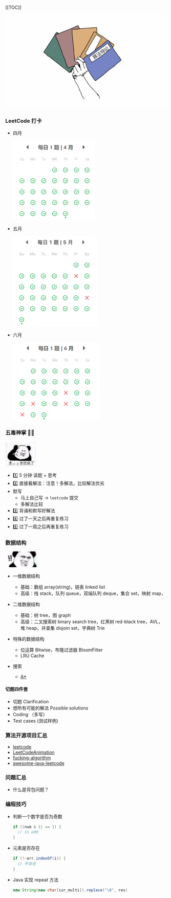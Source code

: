 [[TOC]]

<img src="../.vuepress/public/image-20200412182849046.png" alt="image-20200412182849046" style="zoom:80%;" />

### LeetCode 打卡

- 四月

  <img src="../.vuepress/public/image-20200430171227663.png" alt="image-20200430171227663" style="zoom:80%;" />
  
- 五月

  <img src="../.vuepress/public/image-20200531151637529.png" alt="image-20200531151637529" style="zoom:50%;" />

- 六月

  <img src="../.vuepress/public/image-20200630084819186.png" alt="image-20200630084819186" style="zoom: 80%;" />



### 五毒神掌 :ox::beers:

<img src="../.vuepress/public/v2-03b4ab34fbfdce231d365ae8be34cddd_720w.jpg" alt="img" style="zoom:80%;" />

- 1️⃣  5 分钟 读题 + 思考 
- 2️⃣ 直接看解法：注意！多解法，比较解法优劣
- 默写
  - 马上自己写 -> `leetcode` 提交
  - 多解法比较
- 3️⃣ 背诵和默写好解法
- 4️⃣ 过了一天之后再重复练习
- 5️⃣ 过了一周之后再重复练习



### 数据结构

<img src="../.vuepress/public/v2-add2c307e29f5103811ff7f059bb0ed0_720w.jpg" alt="img" style="zoom:80%;" />

- 一维数据结构

  - 基础：数组 array(string)，链表 linked list
  - 高级：栈 stack，队列 queue，双端队列 deque，集合 set，映射 map，
- 二维数据结构

  - 基础：树 tree，图 graph
  - 高级：二叉搜索树 binary search tree，红黑树 red-black tree，AVL，堆 heap，并查集 disjoin set，字典树 Trie
- 特殊的数据结构

  - 位运算 Bitwise，布隆过滤器 BloomFilter
  - LRU Cache
- 搜索
  - [A*](https://sbfkcel.github.io/fast-astar/)



#### 切题四件套

- 切题 Clarification
- 想所有可能的解法 Possible solutions
- Coding （多写）
- Test cases (测试样例)



### 算法开源项目汇总

- [leetcode](https://github.com/azl397985856/leetcode)
- [LeetCodeAnimation](https://github.com/MisterBooo/LeetCodeAnimation)
- [fucking-algorithm](https://github.com/labuladong/fucking-algorithm)
- [awesome-java-leetcode](https://github.com/Blankj/awesome-java-leetcode)



### 问题汇总

- 什么是背包问题？



### 编程技巧

- 判断一个数字是否为奇数

  ```java
  if ((num & 1) == 1) {
  	// is odd
  }
  ```

  
  
- 元素是否存在

  ```java
  if (!~arr.indexOf(i)) {
  	// 不存在
  }
  ```




- Java 实现 repeat 方法

  ```java
  new String(new char[cur_multi]).replace("\0", res)
  ```

  




